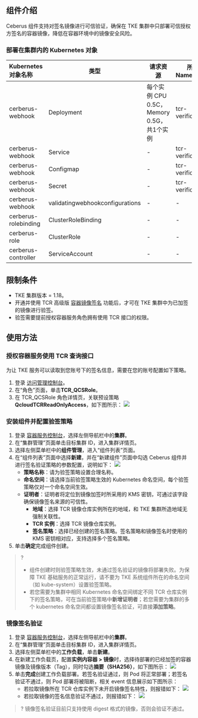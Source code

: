  


## 组件介绍
Ceberus 组件支持对签名镜像进行可信验证，确保在 TKE 集群中只部署可信授权方签名的容器镜像，降低在容器环境中的镜像安全风险。


### 部署在集群内的 Kubernetes 对象
| Kubernetes 对象名称 | 类型       | 请求资源                     | 所属 Namespace |
| :----------------- | ---------- | ---------------------------- | -------------- |
| cerberus-webhook | Deployment | 每个实例 CPU 0.5C，Memory 0.5G，共1个实例 | tcr-verification |
| cerberus-webhook | Service    | -                            | tcr-verification |
| cerberus-webhook | Configmap  | -                            | tcr-verification |
| cerberus-webhook | Secret | - | tcr-verification |
| cerberus-webhook | validatingwebhookconfigurations | - | -  |
| cerberus-rolebinding | ClusterRoleBinding | - | -  |
| cerberus-role | ClusterRole | - |  - |
| cerberus-controller | ServiceAccount | - | -  |


## 限制条件
- TKE 集群版本 = 1.18。
- 开通并使用 TCR 高级版 [容器镜像签名](https://cloud.tencent.com/document/product/1141/80862) 功能后，才可在 TKE 集群中为已加签的镜像进行验签。
- 验签需要提前授权容器服务角色拥有使用 TCR 接口的权限。


## 使用方法
### 授权容器服务使用 TCR 查询接口
为让 TKE 服务可以读取到您账号下的签名信息，需要在您的账号配置如下策略。

1. 登录 [访问管理控制台](https://console.cloud.tencent.com/cam/overview)。
2. 在“角色”页面，单击**TCR_QCSRole**。
3. 在 TCR_QCSRole 角色详情页，关联预设策略 **QcloudTCRReadOnlyAccess**，如下图所示：
![](https://qcloudimg.tencent-cloud.cn/raw/7e61d49e56078f0ffca1997c50afbc72.png)


### 安装组件并配置验签策略
1. 登录 [容器服务控制台](https://console.cloud.tencent.com/tke2)，选择左侧导航栏中的**集群**。
2. 在“集群管理”页面单击目标集群 ID，进入集群详情页。
3. 选择左侧菜单栏中的**组件管理**，进入“组件列表”页面。
4. 在“组件列表”页面中选择**新建**，并在“新建组件”页面中勾选 Ceberus 组件并进行签名验证策略的参数配置，说明如下：
![](https://qcloudimg.tencent-cloud.cn/raw/a16bf97bcebd5bb2c3351836a217d5cd.png)
	- **策略名称**：请为验签策略设置合理名称。
	- **命名空间**：请选择当前验签策略生效的 Kubernetes 命名空间，每个验签策略仅对一个命名空间生效。
	- **证明者**：证明者将定位到镜像加签时所采用的 KMS 密钥，可通过该字段确保镜像签名来源的可信性。
		- **地域**：选择 TCR 镜像仓库实例所在的地域，和 TKE 集群所造地域无强制关联性。
		- **TCR 实例**：选择 TCR 镜像仓库实例。
		- **签名策略**：选择已经创建的签名策略。签名策略和镜像签名时使用的 KMS 密钥相对应，支持选择多个签名策略。
5. 单击**确定**完成组件创建。
>? 
>- 组件创建时则验签策略生效，未通过签名验证的镜像将部署失败。为保障 TKE 基础服务的正常运行，请不要为 TKE 系统组件所在的命名空间（如 kube-system）设置验签策略。
>- 若您需要为集群中相同 Kubernetes 命名空间绑定不同 TCR 仓库实例下的签名策略，可在当前验签策略中**新增证明者**；若您需要为集群的多个 kubernetes 命名空间都设置镜像签名验证，可直接**添加策略**。
>

### 镜像签名验证
1. 登录 [容器服务控制台](https://console.cloud.tencent.com/tke2)，选择左侧导航栏中的**集群**。
2. 在“集群管理”页面单击目标集群 ID，进入集群详情页。
3. 选择左侧菜单栏中的**工作负载**，单击**新建**。
4. 在新建工作负载页，配置**实例内容器 > 镜像**时，选择待部署的已经加签的容器镜像及镜像版本（Tag），同时勾选**摘要（SHA256）**，如下图所示：
![](https://qcloudimg.tencent-cloud.cn/raw/c15e50d4e2239aa394ee6d7e2fd0a55d.png)
5. 单击**完成**创建工作负载部署。若签名验证通过，则 Pod 将正常部署；若签名验证不通过，则 Pod 部署将被阻断，相关 event 信息展示如下图所示：
	- 若拉取镜像所在 TCR 仓库实例下未开启镜像签名特性，则报错如下：
	![](https://qcloudimg.tencent-cloud.cn/raw/3129fa03b63b7486b2bb223b3eb627eb.png)
	- 若拉取镜像的签名信息验证不通过，则报错如下：
	![](https://qcloudimg.tencent-cloud.cn/raw/8cf6c46cb2e850db4aaedd7861e8626c.png)
>? 镜像签名验证目前只支持使用 digest 格式的镜像，否则会验证不通过。
>


